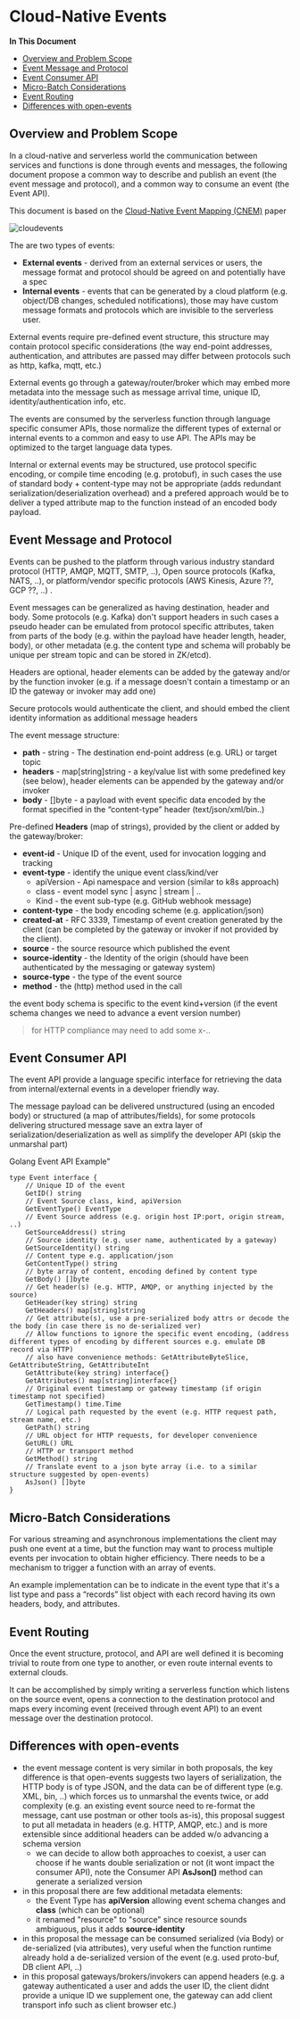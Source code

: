 # Cloud-Native Events 

**In This Document**
- [Overview and Problem Scope](#overview-and-problem-scope)
- [Event Message and Protocol](#event-message-and-protocol)
- [Event Consumer API](#event-consumer-api)
- [Micro-Batch Considerations](#micro-batch-considerations)
- [Event Routing](#event-routing)
- [Differences with open-events](#differences-with-open-events)


## Overview and Problem Scope 

In a cloud-native and serverless world the communication between services and functions is done through events and messages, the following document propose a common way to describe and publish an event (the event message and protocol), and a common way to consume an event (the Event API).

This document is based on the [Cloud-Native Event Mapping (CNEM)](https://docs.google.com/document/d/1dFfnWnbRDTvGwpwaBsvXRlw0ZyL3xYl7iXhYqbAPJjk/edit?usp=sharing) paper

![cloudevents](cloudevents.png)

The are two types of events:
- **External events** - derived from an external services or users, the message format and protocol should be agreed on and potentially have a spec
- **Internal events** - events that can be generated by a cloud platform (e.g. object/DB changes, scheduled notifications), those may have custom message formats and protocols which are invisible to the serverless user. 

External events require pre-defined event structure, this structure may contain protocol specific considerations (the way end-point addresses, authentication, and attributes are passed may differ between protocols such as http, kafka, mqtt, etc.) 

External events go through a gateway/router/broker which may embed more metadata into the message such as message arrival time, unique ID, identity/authentication info, etc. 

The events are consumed by the serverless function through language specific consumer APIs, those normalize the different types of external or internal events to a common and easy to use API. The APIs may be optimized to the target language data types. 

Internal or external events may be structured, use protocol specific encoding, or compile time encoding (e.g. protobuf), in such cases the use of standard body + content-type may not be appropriate (adds redundant serialization/deserialization overhead) and a prefered approach would be to deliver a typed attribute map to the function instead of an encoded body payload.  


 
## Event Message and Protocol 

Events can be pushed to the platform through various industry standard protocol (HTTP, AMQP, MQTT, SMTP, ..), Open source protocols (Kafka, NATS, ..), or platform/vendor specific protocols (AWS Kinesis, Azure ??, GCP ??, ..) .

Event messages can be generalized as having destination, header and body. Some protocols (e.g. Kafka) don't support headers in such cases a pseudo header can be emulated from protocol specific attributes, taken from parts of the body (e.g. within the payload have header length, header, body), or other metadata (e.g. the content type and schema will probably be unique per stream topic and can be stored in ZK/etcd). 

Headers are optional, header elements can be added by the gateway and/or by the function invoker (e.g. if a message doesn't contain a timestamp or an ID the gateway or invoker may add one)

Secure protocols would authenticate the client, and should embed the client identity information as additional message headers 

The event message structure:
- **path** - string - The destination end-point address (e.g. URL) or target topic 
- **headers** - map[string]string - a key/value list with some predefined key (see below), header elements can be appended by the gateway and/or invoker
- **body** - []byte - a payload with event specific data encoded by the format specified in the  “content-type” header (text/json/xml/bin..) 

Pre-defined **Headers** (map of strings), provided by the client or added by the gateway/broker: 

- **event-id** - Unique ID of the event, used for invocation logging and tracking 
- **event-type** - identify the unique event class/kind/ver 
  - apiVersion - Api namespace and version (similar to k8s approach)
  - class - event model sync | async | stream | ..
  - Kind - the event sub-type (e.g. GitHub webhook message) 
- **content-type** - the body encoding scheme (e.g. application/json)
- **created-at** - RFC 3339, Timestamp of event creation generated by the client (can be completed by the gateway or invoker if not provided by the client).
- **source** - the source resource which published the event 
- **source-identity** - the Identity of the origin (should have been authenticated by the messaging or gateway system)
- **source-type** - the type of the event source  
- **method** - the (http) method used in the call

the event body schema is specific to the event kind+version (if the event schema changes we need to advance a event version number)
> for HTTP compliance may need to add some x-..


## Event Consumer API

The event API provide a language specific interface for retrieving the data from internal/external events in a developer friendly way. 

The message payload can be delivered unstructured (using an encoded body) or structured (a map of attributes/fields), for some protocols delivering structured message save an extra layer of serialization/deserialization as well as simplify the developer API (skip the unmarshal part)

Golang Event API Example"
```golang
type Event interface {
	// Unique ID of the event 
	GetID() string 
	// Event Source class, kind, apiVersion 
	GetEventType() EventType
	// Event Source address (e.g. origin host IP:port, origin stream, ..)   
	GetSourceAddress() string 
	// Source identity (e.g. user name, authenticated by a gateway)  
	GetSourceIdentity() string
	// Content type e.g. application/json 
	GetContentType() string
	// byte array of content, encoding defined by content type 
	GetBody() []byte
	// Get header(s) (e.g. HTTP, AMQP, or anything injected by the source)
	GetHeader(key string) string
	GetHeaders() map[string]string
	// Get attribute(s), use a pre-serialized body attrs or decode the the body (in case there is no de-serialized ver) 
	// Allow functions to ignore the specific event encoding, (address different types of encoding by different sources e.g. emulate DB record via HTTP)
	// also have convenience methods: GetAttributeByteSlice, GetAttributeString, GetAttributeInt
	GetAttribute(key string) interface{}
	GetAttributes() map[string]interface{}
	// Original event timestamp or gateway timestamp (if origin timestamp not specified) 
	GetTimestamp() time.Time
	// Logical path requested by the event (e.g. HTTP request path, stream name, etc.) 
	GetPath() string
	// URL object for HTTP requests, for developer convenience 
	GetURL() URL
	// HTTP or transport method 
	GetMethod() string
	// Translate event to a json byte array (i.e. to a similar structure suggested by open-events)
	AsJson() []byte 
}
``` 

## Micro-Batch Considerations 

For various streaming and asynchronous implementations the client may push one event at a time, but the function may want to process multiple events per invocation to obtain higher efficiency. There needs to be a mechanism to trigger a function with an array of events. 

An example implementation can be to indicate in the event type that it's a list type and pass a “records” list object with each record having its own headers, body, and attributes. 

## Event Routing 

Once the event structure, protocol, and API are well defined it is becoming trivial to route from one type to another, or even route internal events to external clouds. 

It can be accomplished by simply writing a serverless function which listens on the source event, opens a connection to the destination protocol and maps every incoming event (received through event API) to an event message over the destination protocol. 

## Differences with open-events

- the event message content is very similar in both proposals, the key difference is that open-events suggests two layers of serialization, the HTTP body is of type JSON, and the data can be of different type (e.g. XML, bin, ..) which forces us to unmarshal the events twice, or add complexity (e.g. an existing event source need to re-format the message, cant use postman or other tools as-is), this proposal suggest to put all metadata in headers (e.g. HTTP, AMQP, etc.) and is more extensible since additional headers can be added w/o advancing a schema version 
  - we can decide to allow both approaches to coexist, a user can choose if he wants double serialization or not (it wont impact the consumer API), note the Consumer API **AsJson()** method can generate a serialized version 
- in this proposal there are few additional metadata elements:
  - the Event Type has **apiVersion** allowing event schema changes and **class** (which can be optional) 
  - it renamed "resource" to "source" since resource sounds ambiguous, plus it adds **source-identity**
- in this proposal the message can be consumed serialized (via Body) or de-serialized (via attributes), very useful when the function runtime already hold a de-serialized version of the event (e.g. used proto-buf, DB client API, ..)
- in this proposal gateways/brokers/invokers can append headers (e.g. a gateway authenticated a user and adds the user ID, the client didnt provide a unique ID we supplement one, the gateway can add client transport info such as client browser etc.)
